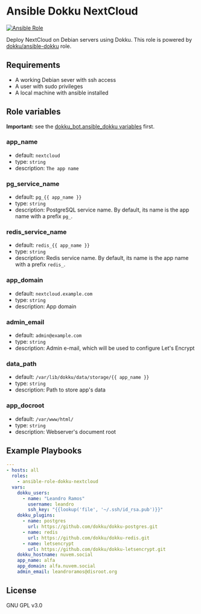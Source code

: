 # Ansible Dokku NextCloud

[![Ansible Role](https://img.shields.io/ansible/role/59074.svg)](https://galaxy.ansible.com/leandroramos/ansible_role_dokku_nextcloud)

Deploy NextCloud on Debian servers using Dokku. This role is powered by [dokku/ansible-dokku](https://github.com/dokku/ansible-dokku/) role.

## Requirements

- A working Debian sever with ssh access
- A user with sudo privileges
- A local machine with ansible installed

## Role variables
**Important:** see the [dokku_bot.ansible_dokku variables](https://github.com/dokku/ansible-dokku#role-variables) first.
### app_name
- default: `nextcloud`
- type: `string`
- description: `The app name`
### pg_service_name
- default: `pg_{{ app_name }}`
- type: `string`
- description: PostgreSQL service name. By default, its name is the app name with a prefix `pg_`.
### redis_service_name
- default: `redis_{{ app_name }}`
- type: `string`
- description: Redis service name. By default, its name is the app name with a prefix `redis_`.
### app_domain
- default: `nextcloud.example.com`
- type: `string`
- description: App domain
### admin_email
- default: `admin@example.com`
- type: `string`
- description: Admin e-mail, which will be used to configure Let's Encrypt
### data_path
- default: `/var/lib/dokku/data/storage/{{ app_name }}`
- type: `string`
- description: Path to store app's data
### app_docroot
- default: `/var/www/html/`
- type: `string`
- description: Webserver's document root

## Example Playbooks
```yaml
---
- hosts: all
  roles:
    - ansible-role-dokku-nextcloud
  vars:
    dokku_users:
      - name: "Leandro Ramos"
        username: leandro
        ssh_key: "{{lookup('file', '~/.ssh/id_rsa.pub')}}"
    dokku_plugins:
      - name: postgres
        url: https://github.com/dokku/dokku-postgres.git
      - name: redis
        url: https://github.com/dokku/dokku-redis.git
      - name: letsencrypt
        url: https://github.com/dokku/dokku-letsencrypt.git
    dokku_hostname: nuvem.social
    app_name: alfa
    app_domain: alfa.nuvem.social
    admin_email: leandroramos@disroot.org
```

License
-------

GNU GPL v3.0

